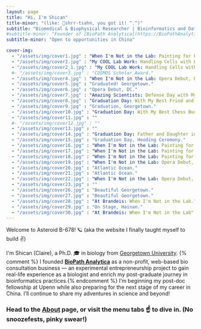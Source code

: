 ```yaml
---
layout: page
title: "Hi, I'm Shican"
title-minor: "(like: 📣shrr-tsahn, you got it! ^.^)"
subtitle: "Biomedical & Biophysical Researcher | Bioinformatics and Data Scientist | Passionate Communicator & Teacher"
#subtitle-minor: "Founder of [BioPath Analytica](https://BioPathAnalytica.github.io) · Open to opportunities in China"
subtitle-minor: "Open to opportunities in China"

cover-img: 
  - "/assets/img/cover1.jpg" : "When I'm Not in the Lab: Painting for Fun."
  - "/assets/img/cover2.jpg" : "My COOL Lab Work: Handling Cells with Liquid Nitrogen"
  - "/assets/img/cover2_1.jpg" : "My COOL Lab Work: Handling Cells with Liquid Nitrogen"
  #- "/assets/img/cover3.jpg" : "COSMOS Scholar Award."
  - "/assets/img/cover4.jpg" : "When I'm Not in the Lab: Opera Debut, DC."
  - "/assets/img/cover5.jpg" : "Graduated! Georgetown."
  - "/assets/img/cover6.jpg" : "Opera Debut, DC."
  - "/assets/img/cover7.jpg" : "Amazing Scientists: Defense Day with My Multidisciplinary Committee at Georgetown"
  - "/assets/img/cover8.jpg" : "Graduation Day: With My Best Frind and Colleague."
  - "/assets/img/cover9.jpg" : "Graduation, Georgetown."
  - "/assets/img/cover10.jpg" : "Graduation Day: With My Best Chess Buddy at Georgetown."
  - "/assets/img/cover11.jpg" : ""
  #- "/assets/img/cover12.jpg" : ""
  - "/assets/img/cover13.jpg" : ""
  - "/assets/img/cover14.jpg" : "Graduation Day: Father and Daughter in Front of Georgetown."
  - "/assets/img/cover15.jpg" : "Graduation Day, Hooding Ceremony."
  - "/assets/img/cover16.jpg" : "When I'm Not in the Lab: Painting for Fun."
  - "/assets/img/cover17.jpg" : "When I'm Not in the Lab: Painting for Fun."
  - "/assets/img/cover18.jpg" : "When I'm Not in the Lab: Painting for Fun."
  - "/assets/img/cover19.jpg" : "When I'm Not in the Lab: Opera Debut, DC."
  - "/assets/img/cover20.jpg" : "Atlantic Ocean."
  - "/assets/img/cover21.jpg" : "Atlantic Ocean."
  - "/assets/img/cover22.jpg" : "When I'm Not in the Lab: Opera Debut, DC."
  - "/assets/img/cover23.jpg" : ""
  - "/assets/img/cover26.jpg" : "Beautiful Georgetown."
  - "/assets/img/cover27.jpg" : "Beautiful Georgetown."
  - "/assets/img/cover28.jpg" : "At Brandeis: When I'm Not in the Lab."
  - "/assets/img/cover29.jpg" : "On Stage, Hainan."
  - "/assets/img/cover30.jpg" : "At Brandeis: When I'm Not in the Lab"
---
```

Welcome to Asteroid B-678! 🪐 (aka the website I finally taught myself to build ✌️) 

I'm Shican (Claire), a Ph.D. 🎓 in biology from [Georgetown University](https://gufaculty360.georgetown.edu/s/contact/00336000014SkjDAAS/shican-li). 
{% comment %} I founded **[BioPath Analytica](https://BioPathAnalytica.github.io)** as a non-profit, web-based bio consultation business — an experimental entrepreneurship project to gain real-life experience as a biologist and enrich my post-graduate journey in bioinformatics practices.{% endcomment %} 
I’m beginning my post-doc fellowship at Upenn while also preparing for the next stage of my career in China. I’ll continue to share my adventures in science and beyond!

### Head to the [**About**](about) page, or visit the **menu tabs ☝️** to dive in. (No snoozefests, pinky swear!)

